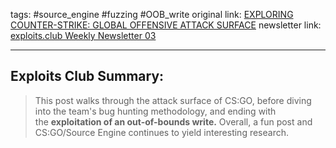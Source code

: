 tags: #source_engine #fuzzing #OOB_write
original link: [EXPLORING COUNTER-STRIKE: GLOBAL OFFENSIVE ATTACK SURFACE](https://www.synacktiv.com/publications/exploring-counter-strike-global-offensive-attack-surface?ref=blog.exploits.club)
newsletter link: [exploits.club Weekly Newsletter 03](https://blog.exploits.club/exploits-club-weekly-newsletter-03/) 

---
## Exploits Club Summary:
> This post walks through the attack surface of CS:GO, before diving into the team's bug hunting methodology, and ending with the **exploitation of an out-of-bounds write.** Overall, a fun post and CS:GO/Source Engine continues to yield interesting research. 

